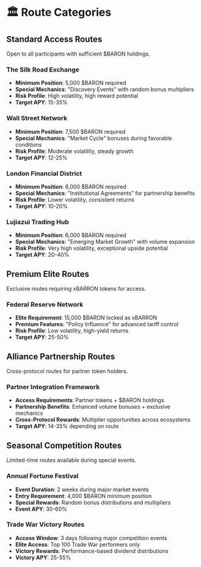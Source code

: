 # 🏛️ Route Categories

## Standard Access Routes
Open to all participants with sufficient $BARON holdings.

### The Silk Road Exchange
- **Minimum Position**: 5,000 $BARON required
- **Special Mechanics**: "Discovery Events" with random bonus multipliers
- **Risk Profile**: High volatility, high reward potential
- **Target APY**: 15-35%

### Wall Street Network
- **Minimum Position**: 7,500 $BARON required
- **Special Mechanics**: "Market Cycle" bonuses during favorable conditions
- **Risk Profile**: Moderate volatility, steady growth
- **Target APY**: 12-25%

### London Financial District
- **Minimum Position**: 8,000 $BARON required  
- **Special Mechanics**: "Institutional Agreements" for partnership benefits
- **Risk Profile**: Lower volatility, consistent returns
- **Target APY**: 10-20%

### Lujiazui Trading Hub
- **Minimum Position**: 6,000 $BARON required
- **Special Mechanics**: "Emerging Market Growth" with volume expansion
- **Risk Profile**: Very high volatility, exceptional upside potential
- **Target APY**: 20-40%

## Premium Elite Routes
Exclusive routes requiring xBARRON tokens for access.

### Federal Reserve Network
- **Elite Requirement**: 15,000 $BARON locked as xBARRON
- **Premium Features**: "Policy Influence" for advanced tariff control
- **Risk Profile**: Low volatility, high-yield returns
- **Target APY**: 25-50%

## Alliance Partnership Routes
Cross-protocol routes for partner token holders.

### Partner Integration Framework
- **Access Requirements**: Partner tokens + $BARON holdings
- **Partnership Benefits**: Enhanced volume bonuses + exclusive mechanics
- **Cross-Protocol Rewards**: Multiplier opportunities across ecosystems
- **Target APY**: 14-35% depending on route

## Seasonal Competition Routes
Limited-time routes available during special events.

### Annual Fortune Festival
- **Event Duration**: 2 weeks during major market events
- **Entry Requirement**: 4,000 $BARON minimum position
- **Special Rewards**: Random bonus distributions and multipliers
- **Event APY**: 30-60%

### Trade War Victory Routes
- **Access Window**: 3 days following major competition events
- **Elite Access**: Top 100 Trade War performers only
- **Victory Rewards**: Performance-based dividend distributions
- **Victory APY**: 25-55%
